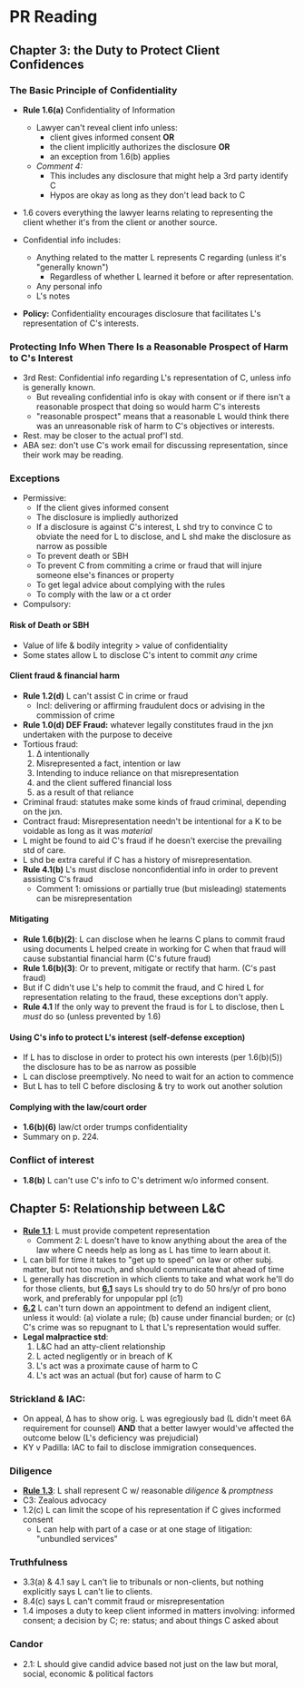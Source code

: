 # PR Reading

## Chapter 3: the Duty to Protect Client Confidences

### The Basic Principle of Confidentiality

* **Rule 1.6(a)** Confidentiality of Information
	* Lawyer can't reveal client info unless: 
		* client gives informed consent **OR**
		* the client implicitly authorizes the disclosure **OR**
		* an exception from 1.6(b) applies
	* *Comment 4:*
		* This includes any disclosure that might help a 3rd party identify C
		* Hypos are okay as long as they don't lead back to C
* 1.6 covers everything the lawyer learns relating to representing the client whether it's from the client or another source.
* Confidential info includes:
	* Anything related to the matter L represents C regarding (unless it's "generally known")
		* Regardless of whether L learned it before or after representation.
	* Any personal info
	* L's notes

* **Policy:** Confidentiality encourages disclosure that facilitates L's representation of C's interests.

### Protecting Info When There Is a Reasonable Prospect of Harm to C's Interest

* 3rd Rest: Confidential info regarding L's representation of C, unless info is generally known.
	* But revealing confidential info is okay with consent or if there isn't a reasonable prospect that doing so would harm C's interests
	* "reasonable prospect" means that a reasonable L would think there was an unreasonable risk of harm to C's objectives or interests. 
* Rest. may be closer to the actual prof'l std.
* ABA sez: don't use C's work email for discussing representation, since their work may be reading.

### Exceptions
* Permissive:
	* If the client gives informed consent
	* The disclosure is impliedly authorized
	* If a disclosure is against C's interest, L shd try to convince C to obviate the need for L to disclose, and L shd make the disclosure as narrow as possible
	* To prevent death or SBH
	* To prevent C from commiting a crime or fraud that will injure someone else's finances or property
	* To get legal advice about complying with the rules
	* To comply with the law or a ct order
* Compulsory:

#### Risk of Death or SBH
* Value of life & bodily integrity > value of confidentiality
* Some states allow L to disclose C's intent to commit *any* crime

#### Client fraud & financial harm
* **Rule 1.2(d)** L can't assist C in crime or fraud
	* Incl: delivering or affirming fraudulent docs or advising in the commission of crime
* **Rule 1.0(d) DEF Fraud:** whatever legally constitutes fraud in the jxn undertaken with the purpose to deceive
* Tortious fraud: 
	1. ∆ intentionally
	2. Misrepresented a fact, intention or law
	3. Intending to induce reliance on that misrepresentation
	4. and the client suffered financial loss
	5. as a result of that reliance
* Criminal fraud: statutes make some kinds of fraud criminal, depending on the jxn.
* Contract fraud: Misrepresentation needn't be intentional for a K to be voidable as long as it was *material*
* L might be found to aid C's fraud if he doesn't exercise the prevailing std of care.
* L shd be extra careful if C has a history of misrepresentation.
* **Rule 4.1(b)** L's must disclose nonconfidential info in order to prevent assisting C's fraud
	* Comment 1: omissions or partially true (but misleading) statements can be misrepresentation

#### Mitigating
* **Rule 1.6(b)(2)**: L can disclose when he learns C plans to commit fraud using documents L helped create in working for C when that fraud will cause substantial financial harm (C's future fraud)
* **Rule 1.6(b)(3)**: Or to prevent, mitigate or rectify that harm. (C's past fraud)
* But if C didn't use L's help to commit the fraud, and C hired L for representation relating to the fraud, these exceptions don't apply.
* **Rule 4.1** If the only way to prevent the fraud is for L to disclose, then L *must* do so (unless prevented by 1.6)

#### Using C's info to protect L's interest (self-defense exception)
* If L has to disclose in order to protect his own interests (per 1.6(b)(5)) the disclosure has to be as narrow as possible
* L can disclose preemptively. No need to wait for an action to commence
* But L has to tell C before disclosing & try to work out another solution

#### Complying with the law/court order
* **1.6(b)(6)** law/ct order trumps confidentiality
* Summary on p. 224.

### Conflict of interest
* **1.8(b)** L can't use C's info to C's detriment w/o informed consent.

## Chapter 5: Relationship between L&C
* [**Rule 1.1**](http://www.law.cornell.edu/ethics/aba/current/ABA_CODE.HTM#Rule_1.1 "Model Rules of Professional Conduct (2004)"): L must provide competent representation
	* Comment 2: L doesn't have to know anything about the area of the law where C needs help as long as L has time to learn about it.
* L can bill for time it takes to "get up to speed" on law or other subj. matter, but not too much, and should communicate that ahead of time
* L generally has discretion in which clients to take and what work he'll do for those clients, but [**6.1**](http://www.law.cornell.edu/ethics/aba/current/ABA_CODE.HTM#Rule_6.1 "Model Rules of Professional Conduct (2004)") says Ls should try to do 50 hrs/yr of pro bono work, and preferably for unpopular ppl (c1)
* [**6.2**](http://www.law.cornell.edu/ethics/aba/current/ABA_CODE.HTM#Rule_6.2 "Model Rules of Professional Conduct (2004)") L can't turn down an appointment to defend an indigent client, unless it would: (a) violate a rule; (b) cause under financial burden; or (c) C's crime was so repugnant to L that L's representation would suffer.
* **Legal malpractice std**:
	1. L&C had an atty-client relationship
	2. L acted negligently or in breach of K
	3. L's act was a proximate cause of harm to C
	4. L's act was an actual (but for) cause of harm to C

### Strickland & IAC:
* On appeal, ∆ has to show orig. L was egregiously bad (L didn't meet 6A requirement for counsel) **AND** that a better lawyer would've affected the outcome below (L's deficiency was prejudicial)
* KY v Padilla: IAC to fail to disclose immigration consequences.

### Diligence
* [**Rule 1.3**](http://www.americanbar.org/groups/professional_responsibility/publications/model_rules_of_professional_conduct/rule_1_3_diligence.html "Rule 1.3: Diligence | The Center for Professional Responsibility"): L shall represent C w/ reasonable *diligence* & *promptness*
* C3: Zealous advocacy
* 1.2(c) L can limit the scope of his representation if C gives incformed consent
	* L can help with part of a case or at one stage of litigation: "unbundled services"

### Truthfulness
* 3.3(a) & 4.1 say L can't lie to tribunals or non-clients, but nothing explicitly says L can't lie to clients.
* 8.4(c) says L can't commit fraud or misrepresentation
* 1.4 imposes a duty to keep client informed in matters involving: informed consent; a decision by C; re: status; and about things C asked about

### Candor
* 2.1: L should give candid advice based not just on the law but moral, social, economic & political factors